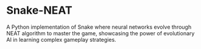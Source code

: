 # Snake-NEAT
A Python implementation of Snake where neural networks evolve through NEAT algorithm to master the game, showcasing the power of evolutionary AI in learning complex gameplay strategies.
